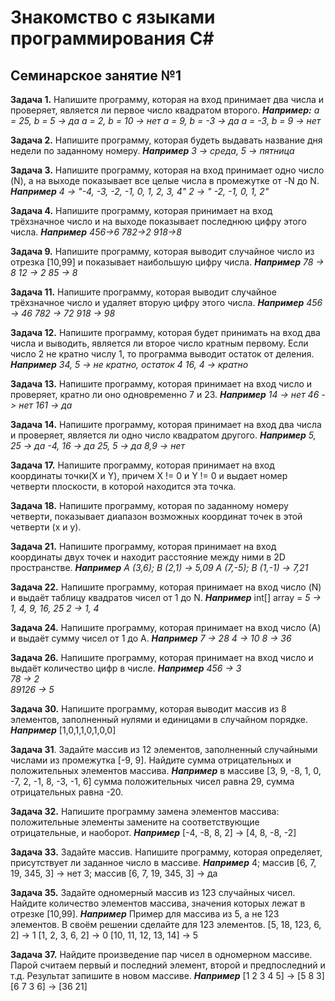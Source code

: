 # Знакомство с языками программирования С#
## Семинарское занятие №1

**Задача 1.** Напишите программу, которая на вход принимает два числа и проверяет, является ли первое число квадратом второго.
 ***Например:***
 *a = 25, b = 5 -> да 
  a = 2, b = 10 -> нет
  a = 9, b = -3 -> да
  a = -3, b = 9 -> нет*

**Задача 2.** Напишите программу, которая будеть выдавать название дня недели по заданному номеру.
***Например*** 
 *3 -> среда,
  5 -> пятница*

**Задача 3.** Напишите программу, которая на вход принимает одно число (N), а на выходе показывает все целые числа в промежутке от -N до N.
***Например***
*4 -> "-4, -3, -2, -1, 0, 1, 2, 3, 4" 
 2 -> " -2, -1, 0, 1, 2"*

**Задача 4.** Напишите программу, которая принимает на вход трёхзначное число и на выходе показывает последнюю цифру этого числа.
***Например***
*456->6
 782->2
 918->8*

**Задача 9.** Напишите программу, которая выводит случайное число из отрезка
[10,99] и показывает наибольшую цифру числа.
***Например***
*78 -> 8
 12 -> 2
 85 -> 8*

**Задача 11.** Напишите программу, которая выводит случайное трёхзначное число
и удаляет вторую цифру этого числа.
***Например***
*456 -> 46
 782 -> 72 
 918 -> 98*

 **Задача 12.** Напишите программу, которая будет принимать на вход два числа и
 выводить, является ли второе число кратным первому. Если число 2 не кратно числу 1, то программа выводит остаток от деления.
***Например*** 
*34, 5 -> не кратно, остаток 4 
 16, 4 -> кратно*

 **Задача 13.** Напишите программу, которая принимает на вход число и проверяет,
 кратно ли оно одновременно 7 и 23.
 ***Например***
 *14 -> нет
  46 -> нет
  161 -> да*

 **Задача 14.** Напишите программу, которая принимает на вход два числа и проверяет, является ли одно число квадратом другого.
 ***Например***
 *5, 25 -> да
  -4, 16 -> да
  25, 5 -> да
  8,9 -> нет*

 **Задача 17.** Напишите программу, которая принимает на вход координаты точки(X и Y),
 причем X != 0 и Y != 0 и выдает номер четверти плоскости, в которой находится эта точка.
  
 **Задача 18.** Напишите программу, которая по заданному номеру четверти, показывает диапазон возможных координат точек в этой четверти (x и y).

 **Задача 21.** Напишите программу, которая принимает на вход координаты двух точек
 и находит расстояние между ними в 2D пространстве.
 ***Например*** 
 *A (3,6); B (2,1) -> 5,09 
  A (7,-5); B (1,-1) -> 7,21*

 **Задача 22.** Напишите программу, которая принимает на вход число (N) и выдаёт таблицу квадратов чисел от 1 до N.
 ***Например***
 int[] array =
 *5 -> 1, 4, 9, 16, 25
  2 -> 1, 4*

 **Задача 24.** Напишите программу, которая принимает на вход число (А) и выдаёт сумму чисел от 1 до А.
 ***Например***
 *7 -> 28 
  4 -> 10
  8 -> 36*
 
 **Задача 26.** Напишите программу, которая принимает на вход число и выдаёт количество цифр в числе.
 ***Например*** 
 *456 -> 3  
  78 -> 2   
  89126 -> 5*

**Задача 30.** Напишите программу, которая выводит массив из 8 элементов, заполненный нулями и единицами в случайном порядке.
***Например*** [1,0,1,1,0,1,0,0]

**Задача 31**. Задайте массив из 12 элементов, заполненный случайными числами
из промежутка [-9, 9]. Найдите сумма отрицательных и положительных
элементов массива.
***Например*** в массиве [3, 9, -8, 1, 0, -7, 2, -1, 8, -3, -1, 6]
сумма положительных чисел равна 29, сумма отрицательных равна -20.

**Задача 32.** Напишите программу замена элементов массива: положительные элементы замените на соответствующие отрицательные, и наоборот.
***Например*** [-4, -8, 8, 2] -> [4, 8, -8, -2]

**Задача 33.** Задайте массив. Напишите программу, которая определяет, присутствует ли заданное число в массиве.
***Например*** 4; массив [6, 7, 19, 345, 3] -> нет
               3; массив [6, 7, 19, 345, 3] -> да

**Задача 35.** Задайте одномерный массив из 123 случайных чисел.
Найдите количество элементов массива, значения которых лежат в
отрезке [10,99].
***Например*** Пример для массива из 5, а не 123 элементов. В своём решении сделайте для 123 элементов.
[5, 18, 123, 6, 2] -> 1
[1, 2, 3, 6, 2] -> 0
[10, 11, 12, 13, 14] -> 5

**Задача 37.** Найдите произведение пар чисел в одномерном массиве. Парой считаем первый и последний элемент, второй и предпоследний и т.д. Результат запишите в новом массиве. 
***Например*** [1 2 3 4 5] -> [5 8 3]
               [6 7 3 6] -> [36 21]